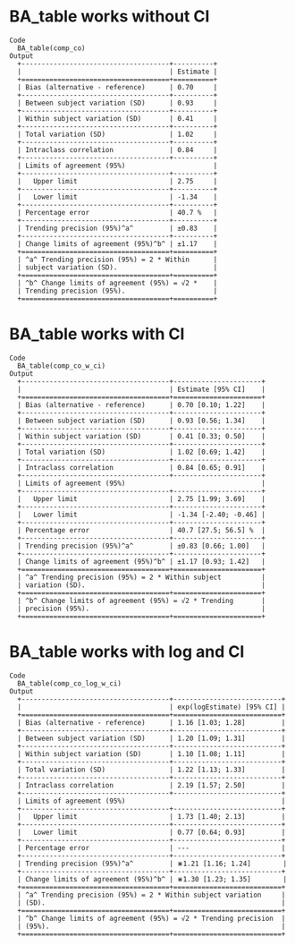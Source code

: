 # BA_table works without CI

    Code
      BA_table(comp_co)
    Output
      +-------------------------------------+----------+
      |                                     | Estimate |
      +=====================================+==========+
      | Bias (alternative - reference)      | 0.70     |
      +-------------------------------------+----------+
      | Between subject variation (SD)      | 0.93     |
      +-------------------------------------+----------+
      | Within subject variation (SD)       | 0.41     |
      +-------------------------------------+----------+
      | Total variation (SD)                | 1.02     |
      +-------------------------------------+----------+
      | Intraclass correlation              | 0.84     |
      +-------------------------------------+----------+
      | Limits of agreement (95%)                      |
      +-------------------------------------+----------+
      |   Upper limit                       | 2.75     |
      +-------------------------------------+----------+
      |   Lower limit                       | -1.34    |
      +-------------------------------------+----------+
      | Percentage error                    | 40.7 %   |
      +-------------------------------------+----------+
      | Trending precision (95%)^a^         | ±0.83    |
      +-------------------------------------+----------+
      | Change limits of agreement (95%)^b^ | ±1.17    |
      +=====================================+==========+
      | ^a^ Trending precision (95%) = 2 * Within      |
      | subject variation (SD).                        |
      +=====================================+==========+
      | ^b^ Change limits of agreement (95%) = √2 *    |
      | Trending precision (95%).                      |
      +=====================================+==========+ 

# BA_table works with CI

    Code
      BA_table(comp_co_w_ci)
    Output
      +-------------------------------------+----------------------+
      |                                     | Estimate [95% CI]    |
      +=====================================+======================+
      | Bias (alternative - reference)      | 0.70 [0.10; 1.22]    |
      +-------------------------------------+----------------------+
      | Between subject variation (SD)      | 0.93 [0.56; 1.34]    |
      +-------------------------------------+----------------------+
      | Within subject variation (SD)       | 0.41 [0.33; 0.50]    |
      +-------------------------------------+----------------------+
      | Total variation (SD)                | 1.02 [0.69; 1.42]    |
      +-------------------------------------+----------------------+
      | Intraclass correlation              | 0.84 [0.65; 0.91]    |
      +-------------------------------------+----------------------+
      | Limits of agreement (95%)                                  |
      +-------------------------------------+----------------------+
      |   Upper limit                       | 2.75 [1.99; 3.69]    |
      +-------------------------------------+----------------------+
      |   Lower limit                       | -1.34 [-2.40; -0.46] |
      +-------------------------------------+----------------------+
      | Percentage error                    | 40.7 [27.5; 56.5] %  |
      +-------------------------------------+----------------------+
      | Trending precision (95%)^a^         | ±0.83 [0.66; 1.00]   |
      +-------------------------------------+----------------------+
      | Change limits of agreement (95%)^b^ | ±1.17 [0.93; 1.42]   |
      +=====================================+======================+
      | ^a^ Trending precision (95%) = 2 * Within subject          |
      | variation (SD).                                            |
      +=====================================+======================+
      | ^b^ Change limits of agreement (95%) = √2 * Trending       |
      | precision (95%).                                           |
      +=====================================+======================+ 

# BA_table works with log and CI

    Code
      BA_table(comp_co_log_w_ci)
    Output
      +-------------------------------------+---------------------------+
      |                                     | exp(logEstimate) [95% CI] |
      +=====================================+===========================+
      | Bias (alternative - reference)      | 1.16 [1.03; 1.28]         |
      +-------------------------------------+---------------------------+
      | Between subject variation (SD)      | 1.20 [1.09; 1.31]         |
      +-------------------------------------+---------------------------+
      | Within subject variation (SD)       | 1.10 [1.08; 1.11]         |
      +-------------------------------------+---------------------------+
      | Total variation (SD)                | 1.22 [1.13; 1.33]         |
      +-------------------------------------+---------------------------+
      | Intraclass correlation              | 2.19 [1.57; 2.50]         |
      +-------------------------------------+---------------------------+
      | Limits of agreement (95%)                                       |
      +-------------------------------------+---------------------------+
      |   Upper limit                       | 1.73 [1.40; 2.13]         |
      +-------------------------------------+---------------------------+
      |   Lower limit                       | 0.77 [0.64; 0.93]         |
      +-------------------------------------+---------------------------+
      | Percentage error                    | ---                       |
      +-------------------------------------+---------------------------+
      | Trending precision (95%)^a^         | ⋇1.21 [1.16; 1.24]        |
      +-------------------------------------+---------------------------+
      | Change limits of agreement (95%)^b^ | ⋇1.30 [1.23; 1.35]        |
      +=====================================+===========================+
      | ^a^ Trending precision (95%) = 2 * Within subject variation     |
      | (SD).                                                           |
      +=====================================+===========================+
      | ^b^ Change limits of agreement (95%) = √2 * Trending precision  |
      | (95%).                                                          |
      +=====================================+===========================+ 

